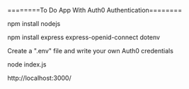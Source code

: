 ========To Do App With Auth0 Authentication========


npm install nodejs

npm install express express-openid-connect dotenv

Create a ".env" file and write your own Auth0 credentials

node index.js

http://localhost:3000/
